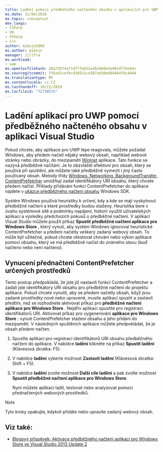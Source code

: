 ```yaml
---
title: Ladění pomocí předběžného načteného obsahu v aplikacích pro UWP | Microsoft Docs
ms.date: 11/04/2016
ms.topic: conceptual
dev_langs:
- CSharp
- VB
- FSharp
- C++
author: mikejo5000
ms.author: mikejo
manager: jillfra
ms.workload:
- uwp
ms.openlocfilehash: 28a73974a71df7fa652e4b246043e901df76e94c
ms.sourcegitcommit: 5f6ad1cefbcd3d531ce587ad30e684684f4c4d44
ms.translationtype: MT
ms.contentlocale: cs-CZ
ms.lasthandoff: 10/22/2019
ms.locfileid: "72730575"
---
```

# <a name="debug-uwp-apps-using-prefetched-content-in-visual-studio"></a>Ladění aplikací pro UWP pomocí předběžného načteného obsahu v aplikaci Visual Studio

 Pokud chcete, aby aplikace pro UWP lépe reagovala, můžete požádat Windows, aby předem načetl nějaký webový obsah, například webové stránky nebo obrázky, do mezipaměti [WinInet](/windows/desktop/WinInet/about-wininet) aplikace. Tato funkce se nazývá předběžné načítání. Je to obzvláště efektivní pro obsah, který se používá při spuštění, ale můžete také předběžně vymezit i jiný často používaný obsah. Metody třídy [Windows. Networking. BackgroundTransfer. ContentPrefetcher](/uwp/api/Windows.Networking.BackgroundTransfer.ContentPrefetcher) umožňují zadat identifikátory URI obsahu, který chcete předem načíst. Příklady přidávání funkcí ContentPrefetcher do aplikace najdete v [ukázce předběžného načtení obsahu](https://code.msdn.microsoft.com/windowsapps/ContentPrefetcher-Sample-432c8309) Windows SDK.

 Systém Windows používá heuristiky k určení, kdy a kde se mají vyskytnout předběžné načtení a které prostředky budou staženy. Heuristika bere v úvahu systémové sítě a podmínky napájení, historii využití uživatelských aplikací a výsledky předchozích pokusů o předběžné načtení. V aplikaci Visual Studio můžete použít příkaz **Spustit předběžné načtení aplikace pro Windows Store** , který vynutí, aby systém Windows ignoroval heuristické ContentPrefetcher a předem načetly veškerý zadaný webový obsah. To může být užitečné, pokud chcete otestovat chování nebo výkon aplikace pomocí obsahu, který se má předběžně načíst do známého stavu (buď načteno nebo není načteno).

## <a name="to-force-preloading-of-contentprefetcher-specified-resources"></a>Vynucení přednačtení ContentPrefetcher určených prostředků
 Tento postup předpokládá, že jste již nastavili funkci ContentPrefetcher a zadali jste identifikátory URI obsahu pro předběžné načtení do projektu aplikace. Pokud chcete vynutit, aby se předem načetly obsah, když jsou zadané prostředky nové nebo upravené, musíte aplikaci spustit a zastavit předtím, než se rozhodnete aktivovat příkaz pro **předběžné načtení aplikace pro Windows Store** . Nejdřív aplikaci spustíte pro registraci identifikátorů URI. Aktivovat příkaz pro vygenerování **aplikace pro Windows Store** : vynutí ContentPrefetcher stažení obsahu a jeho přidání do mezipaměti. V následných spuštěních aplikace můžete předpokládat, že je obsah předem načten.

1. Spusťte aplikaci pro registraci identifikátorů URI obsahu předběžného načtení do aplikace. V nabídce **ladění** klikněte na příkaz **Spustit ladění** (Klávesová zkratka: F5).

2. V nabídce **ladění** vyberte možnost **Zastavit ladění** (Klávesová zkratka: Shift + F5).

3. V nabídce **ladění** zvolte možnost **Další cíle ladění** a pak zvolte možnost **Spustit předběžné načtení aplikace pro Windows Store**.

   Nyní můžete aplikaci ladit, testovat nebo analyzovat pomocí přednačtených webových prostředků.

> [!NOTE]
> Tyto kroky opakujte, kdykoli přidáte nebo upravíte zadaný webový obsah.

## <a name="see-also"></a>Viz také:
- [Blogový příspěvek: Aktivace předběžného načtení aplikací pro Windows Store ve Visual Studio 2013 Update 2](https://devblogs.microsoft.com/devops/triggering-prefetch-for-windows-store-apps-in-visual-studio-2013-update-2/)